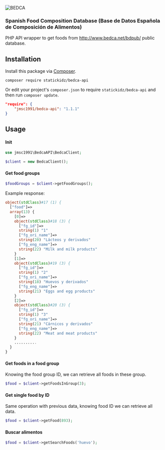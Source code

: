 ![BEDCA](http://img.imgur.com/nGR9U4c.png)

### Spanish Food Composition Database (Base de Datos Española de Composición de Alimentos)

PHP API wrapper to get foods from http://www.bedca.net/bdpub/ public database.

## Installation

Install this package via [Composer](https://getcomposer.org/).

```
composer require statickidz/bedca-api
```

Or edit your project's `composer.json` to require `statickidz/bedca-api` and then run `composer update`.

```json
"require": {
    "jmsc1991/bedca-api": "1.1.1"
}
```

## Usage

#### Init
```php
use jmsc1991\BedcaAPI\BedcaClient;

$client = new BedcaClient();
```

#### Get food groups
```php
$foodGroups = $client->getFoodGroups();
```

Example response:
```php
object(stdClass)#17 (1) {
  ["food"]=>
  array(13) {
    [0]=>
    object(stdClass)#18 (3) {
      ["fg_id"]=>
      string(1) "1"
      ["fg_ori_name"]=>
      string(20) "Lácteos y derivados"
      ["fg_eng_name"]=>
      string(22) "Milk and milk products"
    }
    [1]=>
    object(stdClass)#19 (3) {
      ["fg_id"]=>
      string(1) "2"
      ["fg_ori_name"]=>
      string(18) "Huevos y derivados"
      ["fg_eng_name"]=>
      string(21) "Eggs and egg products"
    }
    [2]=>
    object(stdClass)#20 (3) {
      ["fg_id"]=>
      string(1) "3"
      ["fg_ori_name"]=>
      string(21) "Cárnicos y derivados"
      ["fg_eng_name"]=>
      string(22) "Meat and meat products"
    }
    ..........
  }
}
```

#### Get foods in a food group
Knowing the food group ID, we can retrieve all foods in these group.
```php
$food = $client->getFoodsInGroup(3);
```

#### Get single food by ID
Same operation with previous data, knowing food ID we can retrieve all data.
```php
$food = $client->getFood(893);
```

#### Buscar alimentos
```php
$food = $client->getSearchFoods('huevo');
```
